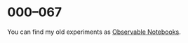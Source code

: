 # 000–067

You can find my old experiments as [Observable Notebooks](https://observablehq.com/collection/@saneef/re-plicas-mixes).
